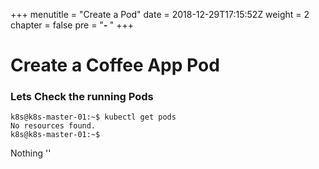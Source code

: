 +++
menutitle = "Create a Pod"
date = 2018-12-29T17:15:52Z
weight = 2
chapter = false
pre = "<b>- </b>"
+++

# Create a Coffee App Pod

### Lets Check the running Pods
```
k8s@k8s-master-01:~$ kubectl get pods
No resources found.
k8s@k8s-master-01:~$
```
Nothing '<i class="fa fa-check"></i>'
